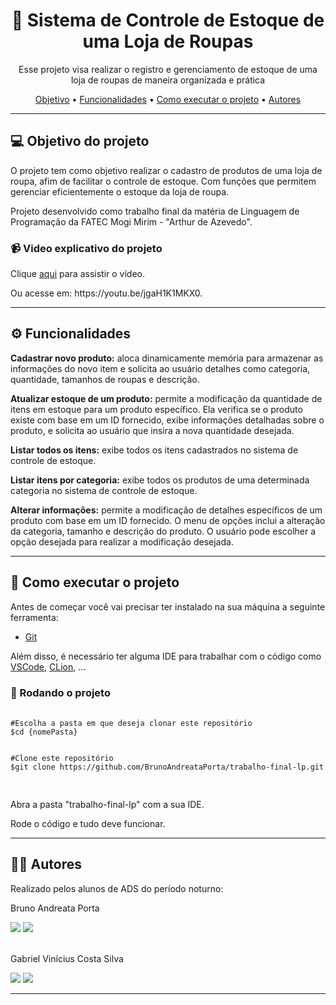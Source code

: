 <h1 align="center">👕 Sistema de Controle de Estoque de uma Loja de Roupas</h1>
<p align="center">Esse projeto visa realizar o registro e gerenciamento de estoque de uma loja de roupas de maneira organizada e prática</p>
  
<p align="center">
 <a href="#objetivo">Objetivo</a> •
 <a href="#funcionalidades">Funcionalidades</a> • 
 <a href="#executar">Como executar o projeto</a> • 
 <a href="#autores">Autores</a>
</p>

<hr>

<h2 id="objetivo">💻 Objetivo do projeto</h2>

<p>O projeto tem como objetivo realizar o cadastro de produtos de uma loja de roupa, afim de facilitar o controle de estoque. Com funções que permitem gerenciar eficientemente o estoque da loja de roupa.</p>

<p>Projeto desenvolvido como trabalho final da matéria de Linguagem de Programação da FATEC Mogi Mirim - "Arthur de Azevedo".</p>

<h3>📹 Video explicativo do projeto</h3>
<p>Clique <a href="https://youtu.be/jgaH1K1MKX0" target="_blank">aqui</a> para assistir o vídeo.</p>
<p>Ou acesse em: https://youtu.be/jgaH1K1MKX0.</p>


<hr>
<h2 id="funcionalidades">⚙️ Funcionalidades</h2>

<p><strong>Cadastrar novo produto:</strong> aloca dinamicamente memória para armazenar as informações do novo item e solicita ao usuário detalhes como categoria, quantidade, tamanhos de roupas e descrição.</p>
<p><strong>Atualizar estoque de um produto:</strong>  permite a modificação da quantidade de itens em estoque para um produto específico. Ela verifica se o produto existe com base em um ID fornecido, exibe informações detalhadas sobre o produto, e solicita ao usuário que insira a nova quantidade desejada.
<p><strong>Listar todos os itens:</strong> exibe todos os itens cadastrados no sistema de controle de estoque.
<p><strong>Listar itens por categoria:</strong> exibe todos os produtos de uma determinada categoria no sistema de controle de estoque.
<p><strong>Alterar informações:</strong> permite a modificação de detalhes específicos de um produto com base em um ID fornecido. O menu de opções inclui a alteração da categoria, tamanho e descrição do produto. O usuário pode escolher a opção desejada para realizar a modificação desejada. 
<hr>

<h2 id="executar">🚀 Como executar o projeto</h2>
<p>Antes de começar você vai precisar ter instalado na sua máquina a seguinte ferramenta:</p>
<ul>
  <li><a href="https://git-scm.com" target="_blank">Git</a></li>
</ul>
<p>Além disso, é necessário ter alguma IDE para trabalhar com o código como <a href="https://code.visualstudio.com/" target="_blank">VSCode</a>, <a href="https://www.jetbrains.com/pt-br/clion/" target="_blank">CLion</a>, ...</p>
<h3>🎲 Rodando o projeto</h3>
  <pre>
    <code>
#Escolha a pasta em que deseja clonar este repositório
$cd {nomePasta}
<br>      
#Clone este repositório
$git clone https://github.com/BrunoAndreataPorta/trabalho-final-lp.git
    </code>
  </pre>

<p>Abra a pasta "trabalho-final-lp" com a sua IDE.</p>
<p>Rode o código e tudo deve funcionar.</p>

<hr>

<h2 id="autores">👨‍💻 Autores</h2>
<p>Realizado pelos alunos de ADS do período noturno:</p>
<p>Bruno Andreata Porta</p>
</div>
<a href = "mailto:bruno.porta@hotmail.com"><img loading="lazy" src="https://img.shields.io/badge/Microsoft_Outlook-0078D4?style=for-the-badge&logo=microsoft-outlook&logoColor=white" target="_blank"></a>
<a href="https://www.linkedin.com/in/bruno-andreata-porta-320327253/" target="_blank"><img loading="lazy" src="https://img.shields.io/badge/-LinkedIn-%230077B5?style=for-the-badge&logo=linkedin&logoColor=white" target="_blank"></a>   
</div>
<br><br>
<p>Gabriel Vinícius Costa Silva</p>
</div>
<a href = "mailto:gabrielvinicsilva@gmail.com"><img loading="lazy" src="https://img.shields.io/badge/Gmail-D14836?style=for-the-badge&logo=gmail&logoColor=white" target="_blank"></a>
<a href="https://www.linkedin.com/in/gabriel-silva-73566a252/" target="_blank"><img loading="lazy" src="https://img.shields.io/badge/-LinkedIn-%230077B5?style=for-the-badge&logo=linkedin&logoColor=white" target="_blank"></a>   
</div>
<hr>

